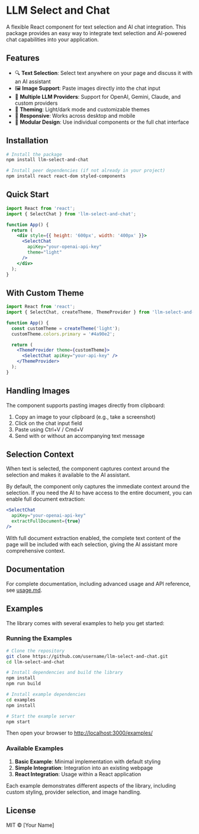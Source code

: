 # LLM Select and Chat

A flexible React component for text selection and AI chat integration. This package provides an easy way to integrate text selection and AI-powered chat capabilities into your application.

## Features

- 🔍 **Text Selection**: Select text anywhere on your page and discuss it with an AI assistant
- 🖼️ **Image Support**: Paste images directly into the chat input
- 🔄 **Multiple LLM Providers**: Support for OpenAI, Gemini, Claude, and custom providers
- 🎨 **Theming**: Light/dark mode and customizable themes
- 📱 **Responsive**: Works across desktop and mobile
- 🧩 **Modular Design**: Use individual components or the full chat interface

## Installation

```bash
# Install the package
npm install llm-select-and-chat

# Install peer dependencies (if not already in your project)
npm install react react-dom styled-components
```

## Quick Start

```jsx
import React from 'react';
import { SelectChat } from 'llm-select-and-chat';

function App() {
  return (
    <div style={{ height: '600px', width: '400px' }}>
      <SelectChat 
        apiKey="your-openai-api-key"
        theme="light"
      />
    </div>
  );
}
```

## With Custom Theme

```jsx
import React from 'react';
import { SelectChat, createTheme, ThemeProvider } from 'llm-select-and-chat';

function App() {
  const customTheme = createTheme('light');
  customTheme.colors.primary = '#4a90e2';

  return (
    <ThemeProvider theme={customTheme}>
      <SelectChat apiKey="your-api-key" />
    </ThemeProvider>
  );
}
```

## Handling Images

The component supports pasting images directly from clipboard:

1. Copy an image to your clipboard (e.g., take a screenshot)
2. Click on the chat input field
3. Paste using Ctrl+V / Cmd+V
4. Send with or without an accompanying text message

## Selection Context

When text is selected, the component captures context around the selection and makes it available to the AI assistant.

By default, the component only captures the immediate context around the selection. If you need the AI to have access to the entire document, you can enable full document extraction:

```jsx
<SelectChat 
  apiKey="your-openai-api-key"
  extractFullDocument={true}
/>
```

With full document extraction enabled, the complete text content of the page will be included with each selection, giving the AI assistant more comprehensive context.

## Documentation

For complete documentation, including advanced usage and API reference, see [usage.md](./usage.md).

## Examples

The library comes with several examples to help you get started:

### Running the Examples

```bash
# Clone the repository
git clone https://github.com/username/llm-select-and-chat.git
cd llm-select-and-chat

# Install dependencies and build the library
npm install
npm run build

# Install example dependencies
cd examples
npm install

# Start the example server
npm start
```

Then open your browser to [http://localhost:3000/examples/](http://localhost:3000/examples/)

### Available Examples

1. **Basic Example**: Minimal implementation with default styling
2. **Simple Integration**: Integration into an existing webpage
3. **React Integration**: Usage within a React application

Each example demonstrates different aspects of the library, including custom styling, provider selection, and image handling.

## License

MIT © [Your Name]
